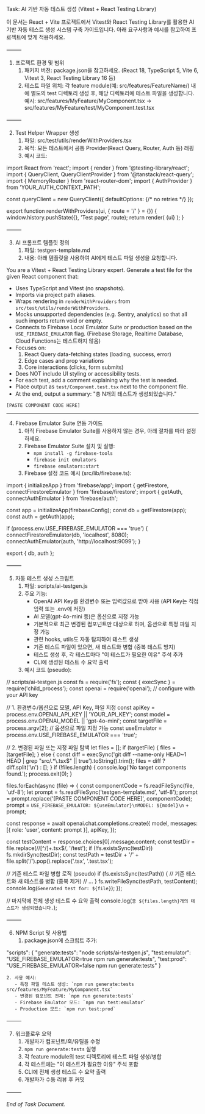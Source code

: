 Task: AI 기반 자동 테스트 생성 (Vitest + React Testing Library)

이 문서는 React + Vite 프로젝트에서 Vitest와 React Testing Library를 활용한 AI 기반 자동 테스트 생성 시스템 구축 가이드입니다. 아래 요구사항과 예시를 참고하여 프로젝트에 맞게 적용하세요.

⸻

1. 프로젝트 환경 및 범위
	1. 패키지 버전: package.json을 참고하세요. (React 18, TypeScript 5, Vite 6, Vitest 3, React Testing Library 16 등)
	2. 테스트 파일 위치: 각 feature module(예: src/features/FeatureName/) 내에 별도의 test 디렉토리 생성 후, 해당 디렉토리에 테스트 파일을 생성합니다.
	   예시: src/features/MyFeature/MyComponent.tsx → src/features/MyFeature/test/MyComponent.test.tsx

⸻

2. Test Helper Wrapper 생성
	1. 파일: src/test/utils/renderWithProviders.tsx
	2. 목적: 모든 테스트에서 공통 Provider(React Query, Router, Auth 등) 래핑
	3. 예시 코드:

import React from 'react';
import { render } from '@testing-library/react';
import { QueryClient, QueryClientProvider } from '@tanstack/react-query';
import { MemoryRouter } from 'react-router-dom';
import { AuthProvider } from 'YOUR_AUTH_CONTEXT_PATH';

const queryClient = new QueryClient({ defaultOptions: {/* no retries */} });

export function renderWithProviders(ui, { route = '/' } = {}) {
  window.history.pushState({}, 'Test page', route);
  return render(
    <AuthProvider>
      <QueryClientProvider client={queryClient}>
        <MemoryRouter>{ui}</MemoryRouter>
      </QueryClientProvider>
    </AuthProvider>
  );
}

⸻

3. AI 프롬프트 템플릿 정의
	1. 파일: testgen-template.md
	2. 내용: 아래 템플릿을 사용하여 AI에게 테스트 파일 생성을 요청합니다.

You are a Vitest + React Testing Library expert. Generate a test file for the given React component that:
- Uses TypeScript and Vitest (no snapshots).
- Imports via project path aliases.
- Wraps rendering in `renderWithProviders` from `src/test/utils/renderWithProviders`.
- Mocks unsupported dependencies (e.g. Sentry, analytics) so that all such imports return void or empty.
- Connects to Firebase Local Emulator Suite or production based on the `USE_FIREBASE_EMULATOR` flag. (Firebase Storage, Realtime Database, Cloud Functions는 테스트하지 않음)
- Focuses on:
  1. React Query data-fetching states (loading, success, error)
  2. Edge cases and prop variations
  3. Core interactions (clicks, form submits)
- Does NOT include UI styling or accessibility tests.
- For each test, add a comment explaining why the test is needed.
- Place output as `test/Component.test.tsx` next to the component file.
- At the end, output a summary: "총 N개의 테스트가 생성되었습니다."

```tsx
[PASTE COMPONENT CODE HERE]
```

---

4. Firebase Emulator Suite 연동 가이드
	1. 아직 Firebase Emulator Suite를 사용하지 않는 경우, 아래 절차를 따라 설정하세요.
	2. Firebase Emulator Suite 설치 및 실행:
	   - `npm install -g firebase-tools`
	   - `firebase init emulators`
	   - `firebase emulators:start`
	3. Firebase 설정 코드 예시 (src/lib/firebase.ts):

import { initializeApp } from 'firebase/app';
import { getFirestore, connectFirestoreEmulator } from 'firebase/firestore';
import { getAuth, connectAuthEmulator } from 'firebase/auth';

const app = initializeApp(firebaseConfig);
const db = getFirestore(app);
const auth = getAuth(app);

if (process.env.USE_FIREBASE_EMULATOR === 'true') {
  connectFirestoreEmulator(db, 'localhost', 8080);
  connectAuthEmulator(auth, 'http://localhost:9099');
}

export { db, auth };

⸻

5. 자동 테스트 생성 스크립트
	1. 파일: scripts/ai-testgen.js
	2. 주요 기능:
	   - OpenAI API Key를 환경변수 또는 입력값으로 받아 사용 (API Key는 직접 입력 또는 .env에 저장)
	   - AI 모델(gpt-4o-mini 등)은 옵션으로 지정 가능
	   - 기본적으로 최근 변경된 컴포넌트만 대상으로 하며, 옵션으로 특정 파일 지정 가능
	   - 관련 hooks, utils도 자동 탐지하여 테스트 생성
	   - 기존 테스트 파일이 있으면, 새 테스트와 병합 (중복 테스트 방지)
	   - 테스트 생성 후, 각 테스트마다 "이 테스트가 필요한 이유" 주석 추가
	   - CLI에 생성된 테스트 수 요약 출력
	3. 예시 코드 (pseudo):

// scripts/ai-testgen.js
const fs = require('fs');
const { execSync } = require('child_process');
const openai = require('openai'); // configure with your API key

// 1. 환경변수/옵션으로 모델, API Key, 파일 지정
const apiKey = process.env.OPENAI_API_KEY || 'YOUR_API_KEY';
const model = process.env.OPENAI_MODEL || 'gpt-4o-mini';
const targetFile = process.argv[2]; // 옵션으로 파일 지정 가능
const useEmulator = process.env.USE_FIREBASE_EMULATOR === 'true';

// 2. 변경된 파일 또는 지정 파일 탐색
let files = [];
if (targetFile) {
  files = [targetFile];
} else {
  const diff = execSync('git diff --name-only HEAD~1 HEAD | grep "src/.*\\.tsx$" || true').toString().trim();
  files = diff ? diff.split('\n') : [];
}
if (!files.length) {
  console.log('No target components found.');
  process.exit(0);
}

files.forEach(async (file) => {
  const componentCode = fs.readFileSync(file, 'utf-8');
  let prompt = fs.readFileSync('testgen-template.md', 'utf-8');
  prompt = prompt.replace('[PASTE COMPONENT CODE HERE]', componentCode);
  prompt = `USE_FIREBASE_EMULATOR: ${useEmulator}\nMODEL: ${model}\n` + prompt;

  const response = await openai.chat.completions.create({
    model,
    messages: [{ role: 'user', content: prompt }],
    apiKey,
  });

  const testContent = response.choices[0].message.content;
  const testDir = file.replace(/\/[^/]+\.tsx$/, '/test');
  if (!fs.existsSync(testDir)) fs.mkdirSync(testDir);
  const testPath = testDir + '/' + file.split('/').pop().replace('.tsx', '.test.tsx');

  // 기존 테스트 파일 병합 로직 (pseudo)
  if (fs.existsSync(testPath)) {
    // 기존 테스트와 새 테스트를 병합 (중복 제거)
    // ...
  }
  fs.writeFileSync(testPath, testContent);
  console.log(`Generated test for: ${file}`);
});

// 마지막에 전체 생성 테스트 수 요약 출력
console.log(`총 ${files.length}개의 테스트가 생성되었습니다.`);

⸻

6. NPM Script 및 사용법
	1. package.json에 스크립트 추가:

"scripts": {
  "generate:tests": "node scripts/ai-testgen.js",
  "test:emulator": "USE_FIREBASE_EMULATOR=true npm run generate:tests",
  "test:prod": "USE_FIREBASE_EMULATOR=false npm run generate:tests"
}

	2. 사용 예시:
	   - 특정 파일 테스트 생성: `npm run generate:tests src/features/MyFeature/MyComponent.tsx`
	   - 변경된 컴포넌트 전체: `npm run generate:tests`
	   - Firebase Emulator 모드: `npm run test:emulator`
	   - Production 모드: `npm run test:prod`

⸻

7. 워크플로우 요약
	1. 개발자가 컴포넌트/훅/유틸을 수정
	2. `npm run generate:tests` 실행
	3. 각 feature module의 test 디렉토리에 테스트 파일 생성/병합
	4. 각 테스트에는 "이 테스트가 필요한 이유" 주석 포함
	5. CLI에 전체 생성 테스트 수 요약 출력
	6. 개발자가 수동 리뷰 후 커밋

⸻

*End of Task Document.*
